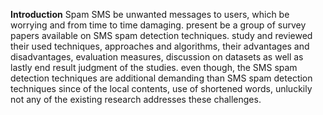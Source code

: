 **Introduction**
Spam SMS be unwanted messages to 
users, which be worrying and from time to time 
damaging. present be a group of survey papers 
available on SMS spam detection techniques. 
study and reviewed their used techniques, 
approaches and algorithms, their advantages and 
disadvantages, evaluation measures, discussion on 
datasets as well as lastly end result judgment of 
the studies. even though, the SMS spam detection 
techniques are additional demanding than SMS 
spam detection techniques since of the local 
contents, use of shortened words, unluckily not 
any of the existing research addresses these 
challenges.

